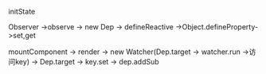 initState

Observer ->observe -> new Dep -> defineReactive ->Object.defineProperty->set,get

mountComponent -> render -> new Watcher(Dep.target -> watcher.run ->访问key) -> Dep.target -> key.set -> dep.addSub